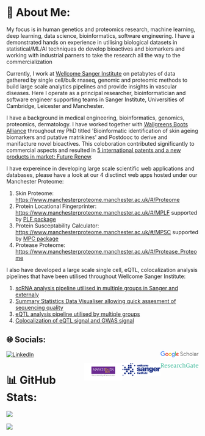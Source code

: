 # :star2: About Me:
My focus is in human genetics and proteomics research, machine learning, deep learning, data science, bioinformatics, software engineering. I have a demonstrated hands on experience in utilising biological datasets in statistical/ML/AI techniques do develop bioactives and biomarkers and working with industrial parners to take the research all the way to the commercialization 

Currently, I work at [Wellcome Sanger Institute](https://www.sanger.ac.uk/person/ozols-matiss/) on petabytes of data gathered by single cell/bulk rnaseq, genomic and proteomic methods to build large scale analytics pipelines and provide insights in vascular diseases. Here I operate as a principal researcher, bioinformatician and software engineer supporting teams in Sanger Institute, Universities of Cambridge, Leicester and Manchester.

I have a background in medical engineering, bioinformatics, genomics, proteomics, dermatology. I have worked together with [Wallgreens Boots Alliance](https://www.no7beauty.co.uk/) throughout my PhD titled 'Bioinformatic identification of skin ageing biomarkers and putative matrikines' and Postdooc to derive and manifacture novel bioactives. This coloboration contributed significantly to commercial aspects and resulted in [5 international patents and a new products in market: Future Renew](https://www.manchester.ac.uk/discover/news/world-first-super-peptide-technology-bio-hacks-the-skins-natural-repair-process/). 

I have expereince in developing large scale scientific web applications and databases, please have a look at our 4 disctinct web apps hosted under our Manchester Proteome:
1) Skin Proteome: https://www.manchesterproteome.manchester.ac.uk/#/Proteome
2) Protein Locational Fingerprinter: https://www.manchesterproteome.manchester.ac.uk/#/MPLF supported by [PLF package](https://github.com/maxozo/PLF)
3) Protein Susceptability Calculator: https://www.manchesterproteome.manchester.ac.uk/#/MPSC supported by [MPC package]()
4) Protease Proteome: https://www.manchesterproteome.manchester.ac.uk/#/Protease_Proteome

I also have developed a large scale single cell, eQTL, colocalization analysis pipelines that have been utilised throughout Wellcome Sanger Institute:
1) [scRNA analysis pipeline utilised in multiple groups in Sanger and externaly](https://github.com/wtsi-hgi/yascp)
2) [Summary Statistics Data Visualiser allowing quick assesment of sequencing quality](https://github.com/wtsi-hgi/SSDV/tree/main)
3) [eQTL analysis pipeline utilised by multiple groups](https://github.com/wtsi-hgi/eqtl)
4) [Colocalization of eQTL signal and GWAS signal](https://github.com/wtsi-hgi/coloc.git)

## 🌐 Socials:
[![LinkedIn](https://img.shields.io/badge/LinkedIn-%230077B5.svg?logo=linkedin&logoColor=white)](https://www.linkedin.com/in/maxozo/)
[<img style="float: right;" src="https://github.com/maxozo/maxozo/blob/main/index.png"  width="100">](https://scholar.google.com/citations?user=9fwjg3MAAAAJ&hl=en&authuser=1)

[<img style="float: right;" src="https://github.com/maxozo/maxozo/blob/main/RG.png"  width="100">](https://www.researchgate.net/profile/Matiss-Ozols-2)

[<img style="float: right;" src="https://github.com/maxozo/maxozo/blob/main/sanger.png"  width="100">](https://www.sanger.ac.uk/person/ozols-matiss/)

[<img style="float: right;" src="https://github.com/maxozo/maxozo/blob/main/MCR.png"  width="100">](https://research.manchester.ac.uk/en/persons/matiss.ozols)

# 📊 GitHub Stats:
![](https://github-readme-streak-stats.herokuapp.com/?user=maxozo&theme=dark&hide_border=false)<br/>

[![](https://visitcount.itsvg.in/api?id=maxozo&label=Profile%20Views&color=6&icon=1&pretty=false)](https://visitcount.itsvg.in)
